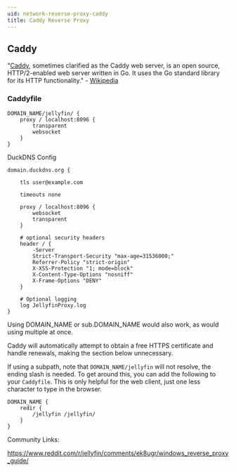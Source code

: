 ```yaml
---
uid: network-reverse-proxy-caddy
title: Caddy Reverse Proxy
---
```


## Caddy

"[Caddy](https://caddyserver.com/), sometimes clarified as the Caddy web server, is an open source, HTTP/2-enabled web server written in Go. It uses the Go standard library for its HTTP functionality." - [Wikipedia](https://en.wikipedia.org/wiki/Caddy_(web_server))

### Caddyfile

```
DOMAIN_NAME/jellyfin/ {
    proxy / localhost:8096 {
        transparent
        websocket
    }
}
```

DuckDNS Config

```
domain.duckdns.org {
 
    tls user@example.com
   
    timeouts none
 
    proxy / localhost:8096 {
        websocket
        transparent
    }
 
    # optional security headers
    header / {
        -Server
        Strict-Transport-Security "max-age=31536000;"
        Referrer-Policy "strict-origin"
        X-XSS-Protection "1; mode=block"
        X-Content-Type-Options "nosniff"
        X-Frame-Options "DENY"
    }
 
    # Optional logging
    log JellyfinProxy.log
}
```

Using DOMAIN_NAME or sub.DOMAIN_NAME would also work, as would using multiple at once.

Caddy will automatically attempt to obtain a free HTTPS certificate and handle renewals, making the section below unnecessary.

If using a subpath, note that `DOMAIN_NAME/jellyfin` will not resolve, the ending slash is needed. To get around this, you can add the following to your `Caddyfile`. This is only helpful for the web client, just one less character to type in the browser.

```
DOMAIN_NAME {
    redir {
        /jellyfin /jellyfin/
    }
}
```

Community Links:

https://www.reddit.com/r/jellyfin/comments/ek8ugr/windows_reverse_proxy_guide/
